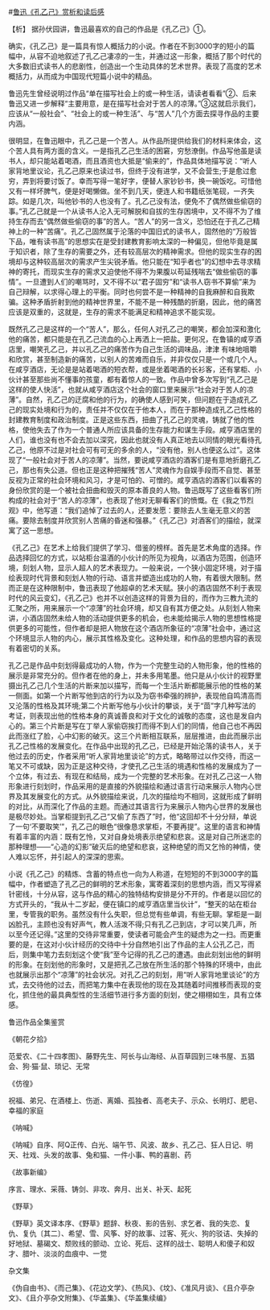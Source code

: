 #[鲁迅《孔乙己》赏析和读后感](https://www.vrrw.net/wx/9220.html)

【析】 据孙伏园讲，鲁迅最喜欢的自己的作品是《孔乙己》①。

确实，《孔乙己》是一篇具有惊人概括力的小说。作者在不到3000字的短小的篇幅中，从容不迫地叙述了孔乙己凄凉的一生，并通过这一形象，概括了那个时代的大多数旧式读书人的悲剧性，创造出一个生动具体的艺术世界。表现了高度的艺术概括力，从而成为中国现代短篇小说中的精品。

鲁迅先生曾经说明过作品“单在描写社会上的或一种生活，请读者看看”②、后来鲁迅又进一步解释“主要用意，是在描写社会对于苦人的凉薄。”③这就启示我们，应该从“一般社会”、“社会上的或一种生活”、与“苦人”几个方面去探寻作品的主要内涵。

很明显，在鲁迅眼中，孔乙己是一个苦人。从作品所提供给我们的材料来体会，这个苦人具有两方面的含义。一是指孔乙己生活的困窘，穷愁潦倒。作品写他虽是读书人，却只能站着喝酒，而且酒资也大抵是“偷来的”，作品具体地描写说：“听人家背地里议论，孔乙己原来也读过书，但终于没有进学，又不会营生;于是愈过愈穷，弄到将要讨饭了。幸而写得一笔好字，便替人家钞钞书，换一碗饭吃。可惜他又有一样坏脾气，便是好喝懒做。坐不到几天，便连人和书籍纸张笔砚，一齐失踪。如是几次，叫他钞书的人也没有了。孔乙己没有法，便免不了偶然做些偷窃的事。”孔乙己就是一个从读书人沦入无可解脱和自拔的生存困境中，又不得不为了维持生存而去“偶然做些偷窃的事”的苦人。“苦人”的另一含义，恐怕还在于孔乙己精神上的一种“苦痛”。孔乙己固然属于沦落的中国旧式的读书人，固然他的“万般皆下品，唯有读书高”的思想实在是受封建教育影响太深的一种偏见，但他毕竟是属于知识者，除了生存的需要之外，还有较高层次的精神需求。但他的现实生存的困境却与这种较高层次的需求产生尖锐矛盾。他只能在“知乎者也”的幻想中去寻求精神的寄托，而现实生存的需求又迫使他不得不为果腹以苟延残喘去“做些偷窃的事情”。一旦遭到人们的嘲骂时，又不得不以“君子固穷”和“读书人窃书不算偷”来为自己辩解，以求得心理上的平衡。同时也何尝不是一种精神的自我麻醉和自我欺骗。这种矛盾折射到他的精神世界里，不能不是一种残酷的折磨，因此，他的痛苦应该是双重的，这就是，生存的需求不能满足和精神追求不能实现。



既然孔乙己是这样的一个“苦人”，那么，任何人对孔乙己的嘲笑，都会加深和激化他的痛苦，都只能是在孔乙己流血的心上再洒上一把盐。更何况，在鲁镇的咸亨酒店里，嘲笑孔乙己，并以孔乙己的痛苦作为自己生活的调味品，津津 有味地咀嚼和欣赏，甚至制造新的痛苦，以别人的苦难而自乐，并非仅仅只是一个或几个人。在咸亨酒店，无论是是站着喝酒的短衣帮，或是坐着喝酒的长衫客，还有掌柜、小伙计甚至那些尚不懂事的孩童，都有着惊人的一致。作品中曾多次写到“孔乙己是这样的使人快活”，也就从咸亨酒店这个社会的窗口里来展示“社会对于苦人的凉薄”。自然，孔乙己的迂腐和他的行为，的确使人感到可笑，但问题在于造成孔乙己的现实处境和行为的，责任并不仅仅在于他本人，而在于那种造成孔乙己性格的封建教育制度和政治制度。正是这些东西，扭曲了孔乙己的灵魂，铸就了他的性格，使他失去了作为一个普通人所应该具备的生存能力和谋生手段。咸亨酒店里的人们，谁也没有也不会去加以深究，因此也就没有人真正地去以同情的眼光看待孔乙己，他原不过是对社会可有可无的多余的人，“没有他，别人也便这么过”。这体现了“一般社会对于苦人的凉薄”。当然，要说咸亨酒店的酒客们是有意地折磨孔乙己，那也有失公道。但也正是这种把摧残“苦人”灵魂作为自娱手段而不自觉、甚至反视为正常的社会环境和风习，才是可怕的、可憎的。咸亨酒店的酒客们以看客的身份欣赏的是一个被社会扭曲和毁灭的原本善良的人物。鲁迅既写了这些看客们所构成的社会对于“苦人的凉薄”，也表现了他对无聊看客们的愤慨。在《我之节烈观》中，他写道：“我们追悼了过去的人，还要发愿：要除去人生毫无意义的苦痛。要除去制度并欣赏别人苦痛的昏迷和强暴。”《孔乙己》对酒客们的描绘，就深寓了这一思想。

《孔乙己》在艺术上给我们提供了学习、借鉴的榜样。首先是艺术角度的选择。作品选择回忆的方式，以站柜台温酒的小伙计的所见为视角，以酒店为范围，创造环境，刻划人物，显示人超人的艺术表现力。一般来说，一个狭小固定环境，对于描绘表现时代背景和刻划人物的行动、语言并塑造出成功的人物，有着很大限制。然而正是在这种限制中，鲁迅表现了他超卓的艺术天赋。狭小的酒店固然不利于表现时代的风云变幻，《孔乙己》也并不以创造这样的背景为目的，而作为三教九流的汇聚之所，用来展示一个“凉薄”的社会环境，却又自有其方便之处。从刻划人物来讲，小酒店固然未给人物的活动提供更多的机会，也未能给揭示人物的思想性格提供更多的可能性，但作者却是把人物放在这个酒店所象征的“凉薄”社会中，通过这个环境显示人物的内心，展示其性格及变化。这种处理，和作品的思想内容的表现有着密切的关系。

孔乙己是作品中刻划得最成功的人物，作为一个完整生动的人物形象，他的性格的展示是非常充分的。但作者在他的身上，并未多用笔墨。他只是从小伙计的视野里摄出孔乙己几个生活的片断来加以描写，而每一个生活片断都能展示他的性格的某一侧面。如第一个片断写他到店的行为以及为窃书牵强的辨护，表现他自鸣清高而又沦落的性格及其环境;第二个片断写他与小伙计的攀谈，关于“茴”字几种写法的考证，则表现出他的性格本身的真诚善良和对于文化的诚敬的态度，这也是发自内心的。第三个片断是写在丁举人家偷窃挨打而得不到人们的同情，他自己也不再因此而涨红了脸，心中幻影的破灭。这三个片断相互联系，层层推进，由此而展示出孔乙己性格的发展变化。在作品中出现的孔乙己，已经是开始沦落的读书人，关于他过去的历史，作者采用“听人家背地里谈论”的方式，略略带过以作交待，而这一笔又不可或缺，因为正是这种交待，才使孔乙己生活的境遇和性格的发展成为了一个立体，有过去、有现在和结局，成为一个完整的艺术形象。在对孔乙己这一人物形象进行刻划时，作品采用的是直接的外貌描绘和通过语言行动来展示人物内心世界及其发展变化的方式。从外貌描绘来说，几次的描绘均不相同，这就形成了鲜明的对比，从而深化了作品的主题。而通过其语言行为来展示人物内心世界的发展也是极尽妙处。当掌柜提到孔乙己“又偷了东西了”时，他“这回却不十分分辩，单说了一句‘不要取笑’”，孔乙己的眼色“很像恳求掌柜，不要再提”。这里的语言和神情有着丰富的内涵：既有乞怜，又对自身处境表示绝望和悲哀。这是对自己所迷恋的那种理想——“心造的幻影”破灭后的绝望和悲哀，这种绝望的而又乞怜的神情，使人难以忘怀，并引起人的深深的思索。

小说《孔乙己》的精炼、含蓄的特点也一向为人称道，在短短的不到3000字的篇幅中，作者塑造了孔乙己的鲜明的艺术形象，寓寄着深刻的思想内涵，而又写得紧针密线，十分从容，这与作品的精心的独特结构安排是分不开的。作者是以回忆的方式开头的，“我从十二岁起，便在镇口的咸亨酒店里当伙计”，“整天的站在柜台里，专管我的职务。虽然没有什么失职，但总觉有些单调，有些无聊。掌柜是一副凶脸孔，主顾也没有好声气，教人活泼不得;只有孔乙己到店，才可以笑几声，所以至今还记得。”这里的交待非常重要，使读者可能会产生的疑虑为之一扫。而更重要的是，在这对小伙计经历的交待中十分自然地引出了作品的主人公孔乙己，而后，则集中笔力去刻划这个使“我”至今记得的孔乙己的遭遇。由此刻划出他的鲜明的形象。在刻划他的形象时，又是把孔乙己放在所生活的那个特殊的环境中，由此也就展示出那个“凉薄”的社会状况。对孔乙己的刻划，用“听人家背地里谈论”的方式，去交待他的过去，而把笔力集中在表现他的现在及其随着时间推移而表现的变化，抓住他的最具典型性的生活细节进行多方面的刻划，使之栩栩如生，具有立体感。

鲁迅作品全集鉴赏

《朝花夕拾》

范爱农、《二十四孝图》、藤野先生、阿长与山海经、从百草园到三味书屋、五猖会、狗·猫·鼠、琐记、无常

《仿徨》

祝福、弟兄、在酒楼上、伤逝、离婚、孤独者、高老夫子、示众、长明灯、肥皂、幸福的家庭

《呐喊》

《呐喊》自序、阿Q正传、白光、端午节、风波、故乡、孔乙己、狂人日记、明天、社戏、头发的故事、兔和猫、一件小事、鸭的喜剧、药

《故事新编》

序言、理水、采薇、铸剑、非攻、奔月、出关、补天、起死

《野草》

《野草》英文译本序、《野草》题辞、秋夜、影的告别、求乞者、我的失恋、复仇、复仇〔其二〕、希望、雪、风筝、好的故事、过客、死火、狗的驳诘、失掉的好地狱、墓碣文、颓败线的颤动、立论、死后、这样的战士、聪明人和傻子和奴才、腊叶、淡淡的血痕中、一觉

杂文集

《伪自由书》、《而己集》、《花边文学》、《热风》、《坟》、《准风月谈》、《且介亭杂文》、《且介亭杂文附集》、《华盖集》、《华盖集续编》

